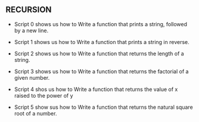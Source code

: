 ## RECURSION 


* Script 0 shows us how to Write a function that prints a string, followed by a new line.

* Script 1 shows us how to Write a function that prints a string in reverse.

* Script 2 shows us how to Write a function that returns the length of a string.

* Script 3 shows us how to Write a function that returns the factorial of a given number.

* Script 4 shos us how to Write a function that returns the value of x raised to the power of y

* Script 5 show sus how to Write a function that returns the natural square root of a number.
